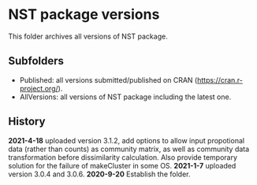 # NST package versions
This folder archives all versions of NST package.
## Subfolders
- Published: all versions submitted/published on CRAN (https://cran.r-project.org/).
- AllVersions: all versions of NST package including the latest one.
## History
**2021-4-18** uploaded version 3.1.2, add options to allow input propotional data (rather than counts) as community matrix, as well as community data transformation before dissimilarity calculation. Also provide temporary solution for the failure of makeCluster in some OS.
**2021-1-7** uploaded version 3.0.4 and 3.0.6.
**2020-9-20** Establish the folder.
